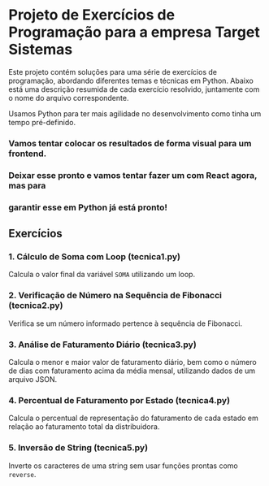 # Projeto de Exercícios de Programação para a empresa Target Sistemas

Este projeto contém soluções para uma série de exercícios de programação, abordando diferentes temas e técnicas em Python. Abaixo está uma descrição resumida de cada exercício resolvido, juntamente com o nome do arquivo correspondente.

Usamos Python para ter mais agilidade no desenvolvimento como tinha um tempo pré-definido.

### Vamos tentar colocar os resultados de forma visual para um frontend.

### Deixar esse pronto e vamos tentar fazer um com React agora, mas para

### garantir esse em Python já está pronto!

## Exercícios

### 1. Cálculo de Soma com Loop (tecnica1.py)

Calcula o valor final da variável `SOMA` utilizando um loop.

### 2. Verificação de Número na Sequência de Fibonacci (tecnica2.py)

Verifica se um número informado pertence à sequência de Fibonacci.

### 3. Análise de Faturamento Diário (tecnica3.py)

Calcula o menor e maior valor de faturamento diário, bem como o número de dias com faturamento acima da média mensal, utilizando dados de um arquivo JSON.

### 4. Percentual de Faturamento por Estado (tecnica4.py)

Calcula o percentual de representação do faturamento de cada estado em relação ao faturamento total da distribuidora.

### 5. Inversão de String (tecnica5.py)

Inverte os caracteres de uma string sem usar funções prontas como `reverse`.


